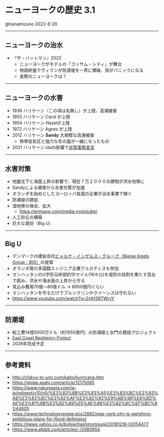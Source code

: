 # ニューヨークの歴史 3.1

@hanamizuno
2022-8-20

---

## ニューヨークの治水

- 『ザ・バットマン』2022
  - ニューヨークがモデルの「ゴッサム・シティ」が舞台
  - 物語終盤でヴィランが防波堤を一斉に爆破、街がパニックになる
  - 実際のニューヨークは？

---

## ニューヨークの水害

- 1938 ハリケーン（この頃は名無し）が上陸、高潮被害
- 1953 ハリケーン Carol が上陸
- 1954 ハリケーン Hazelが上陸
- 1972 ハリケーン Agnes が上陸
- 2012 ハリケーン **Sandy** 大規模な高潮被害
  - 熱帯低気圧と強力な冬の嵐が一緒になったもの
- 2021 ハリケーン Idaの影響で[非常事態宣言](https://www.businessinsider.jp/post-241590)

---

## 水害対策

- 地盤沈下と海面上昇の影響で、現在７万２０００の建物が洪水地帯に
- Sandyによる被害から水害対策が加速
- オランダを始めとしたヨーロッパ各国の企業が治水事業で稼ぐ
- 防潮堤の建設
- 湿地帯の保全、拡大
  - <https://erimane.com/media-nymizube/>
- 人工砂丘の構築
- 巨大な堤防（Big U）

---

## Big U

- デンマークの建設会社[ビャルケ・インゲルス・グループ（Bjarke Ingels Group：BIG）](https://big.dk/#projects-hud)の提案
- オランダ発の多国籍エンジニア企業アルカディスも参加
- マンハッタンのU字形沿岸部約10マイル(16キロ)を堤防の役割を果たす高台で囲み、洪水や海水面の上昇から守る
- 見込み費用70億～80億ドル -> 8000億円ぐらい
- マンハッタンを守るだけでブルックリンやクイーンズは守れない
- <https://www.youtube.com/watch?v=2xtH36TWryY>

---

## 防潮堤

- 総工費14億5000万ドル（約1650億円）の防潮堤と水門の建設プロジェクト
- [East Coast Resiliency Project](https://www1.nyc.gov/site/escr/index.page)
- 2026年完成予定

---

## 参考資料

- <http://chikyu-to-umi.com/kaito/hurricane.htm>
- <https://globe.asahi.com/article/12175065>
- <https://www.natureasia.com/ja-jp/ndigest/v10/n5/%E3%83%8B%E3%83%A5%E3%83%BC%E3%83%A8%E3%83%BC%E3%82%AF%E3%82%92%E9%AB%98%E6%BD%AE%E3%81%8B%E3%82%89%E5%AE%88%E3%82%8C%EF%BC%81/44605>
- <https://www.technologyreview.jp/s/2882/new-york-city-is-weighing-ambitious-plans-for-flood-defenses/>
- <https://news.yahoo.co.jp/byline/hashimotojunji/20191216-00154477>
- <https://www.afpbb.com/articles/-/3380854>
